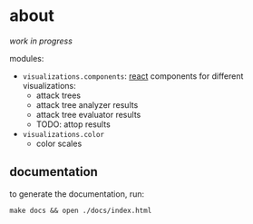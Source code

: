 # about

*work in progress*

modules:
- `visualizations.components`: [react](https://facebook.github.io/react/) components for different visualizations:
	- attack trees
	- attack tree analyzer results
	- attack tree evaluator results
	- TODO: attop results
- `visualizations.color`
	- color scales


## documentation

to generate the documentation, run:

```
make docs && open ./docs/index.html
```
